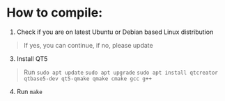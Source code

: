 # How to compile:

1. Check if you are on latest Ubuntu or Debian based Linux distribution
> If yes, you can continue, if no, please update
3. Install QT5
> Run `sudo apt update`
`sudo apt upgrade`
`sudo apt install qtcreator qtbase5-dev qt5-qmake qmake cmake gcc g++`
4. Run `make`

